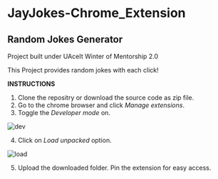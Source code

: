 # JayJokes-Chrome_Extension
## Random Jokes Generator
Project built under UAceIt Winter of Mentorship 2.0

This Project provides random jokes with each click!

**INSTRUCTIONS**
1. Clone the repositry or download the source code as zip file.
2. Go to the chrome browser and click *Manage extensions*.
3. Toggle the *Developer mode* on.

![dev](https://user-images.githubusercontent.com/77312640/147376948-25537440-a831-4dce-a604-ec445212d86d.PNG)

4. Click on *Load unpacked* option.

![load](https://user-images.githubusercontent.com/77312640/147376977-72cfa4d8-98f2-4d52-93f0-e2cacf0bc532.PNG)

5. Upload the downloaded folder. Pin the extension for easy access.
